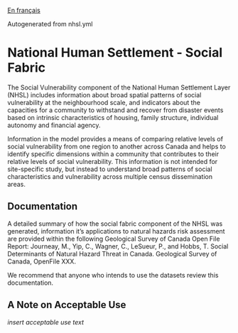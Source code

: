 [En français](https://github.com/OpenDRR/national-human-settlement/blob/main/social-fabric/LISEZMOI.md)

Autogenerated from nhsl.yml

# National Human Settlement - Social Fabric

The Social Vulnerability component of the National Human Settlement Layer (NHSL) includes information about broad spatial patterns of social vulnerability at the neighbourhood scale, and indicators about the capacities for a community to withstand and recover from disaster events based on intrinsic characteristics of housing, family structure, individual autonomy and financial agency.

Information in the model provides a means of comparing relative levels of social vulnerability from one region to another across Canada and helps to identify specific dimensions within a community that contributes to their relative levels of social vulnerability. This information is not intended for site-specific study, but instead to understand broad patterns of social characteristics and vulnerability across multiple census dissemination areas.

## Documentation

A detailed summary of how the social fabric component of the NHSL was generated, information it’s applications to natural hazards risk assessment are provided within the following Geological Survey of Canada Open File Report: Journeay, M., Yip, C., Wagner, C., LeSueur, P., and Hobbs, T. Social Determinants of Natural Hazard Threat in Canada. Geological Survey of Canada, OpenFile XXX.

We recommend that anyone who intends to use the datasets review this documentation.  

## A Note on Acceptable Use

_insert acceptable use text_

